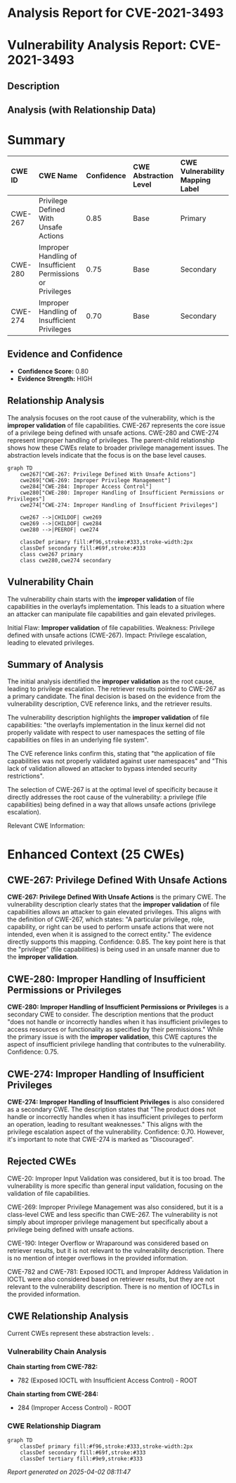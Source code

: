 # Analysis Report for CVE-2021-3493

# Vulnerability Analysis Report: CVE-2021-3493

## Description



## Analysis (with Relationship Data)

# Summary
| CWE ID  | CWE Name                                                                | Confidence | CWE Abstraction Level | CWE Vulnerability Mapping Label | CWE-Vulnerability Mapping Notes |
| :------- | :---------------------------------------------------------------------- | :--------- | :---------------------- | :------------------------------ | :------------------------------ |
| CWE-267 | Privilege Defined With Unsafe Actions                                 | 0.85       | Base                    | Primary                           | Allowed                       |
| CWE-280 | Improper Handling of Insufficient Permissions or Privileges           | 0.75       | Base                    | Secondary                         | Allowed                       |
| CWE-274 | Improper Handling of Insufficient Privileges                          | 0.70       | Base                    | Secondary                         | Discouraged                   |

## Evidence and Confidence

*   **Confidence Score:** 0.80
*   **Evidence Strength:** HIGH

## Relationship Analysis

The analysis focuses on the root cause of the vulnerability, which is the **improper validation** of file capabilities. CWE-267 represents the core issue of a privilege being defined with unsafe actions. CWE-280 and CWE-274 represent improper handling of privileges. The parent-child relationship shows how these CWEs relate to broader privilege management issues. The abstraction levels indicate that the focus is on the base level causes.

```mermaid
graph TD
    cwe267["CWE-267: Privilege Defined With Unsafe Actions"]
    cwe269["CWE-269: Improper Privilege Management"]
    cwe284["CWE-284: Improper Access Control"]
    cwe280["CWE-280: Improper Handling of Insufficient Permissions or Privileges"]
    cwe274["CWE-274: Improper Handling of Insufficient Privileges"]

    cwe267 -->|CHILDOF| cwe269
    cwe269 -->|CHILDOF| cwe284
    cwe280 -->|PEEROF| cwe274

    classDef primary fill:#f96,stroke:#333,stroke-width:2px
    classDef secondary fill:#69f,stroke:#333
    class cwe267 primary
    class cwe280,cwe274 secondary
```

## Vulnerability Chain

The vulnerability chain starts with the **improper validation** of file capabilities in the overlayfs implementation. This leads to a situation where an attacker can manipulate file capabilities and gain elevated privileges.

Initial Flaw: **Improper validation** of file capabilities.
Weakness: Privilege defined with unsafe actions (CWE-267).
Impact: Privilege escalation, leading to elevated privileges.

## Summary of Analysis

The initial analysis identified the **improper validation** as the root cause, leading to privilege escalation. The retriever results pointed to CWE-267 as a primary candidate. The final decision is based on the evidence from the vulnerability description, CVE reference links, and the retriever results.

The vulnerability description highlights the **improper validation** of file capabilities: "the overlayfs implementation in the linux kernel did not properly validate with respect to user namespaces the setting of file capabilities on files in an underlying file system".

The CVE reference links confirm this, stating that "the application of file capabilities was not properly validated against user namespaces" and "This lack of validation allowed an attacker to bypass intended security restrictions".

The selection of CWE-267 is at the optimal level of specificity because it directly addresses the root cause of the vulnerability: a privilege (file capabilities) being defined in a way that allows unsafe actions (privilege escalation).

Relevant CWE Information:

# Enhanced Context (25 CWEs)

## CWE-267: Privilege Defined With Unsafe Actions

**CWE-267: Privilege Defined With Unsafe Actions** is the primary CWE. The vulnerability description clearly states that the **improper validation** of file capabilities allows an attacker to gain elevated privileges. This aligns with the definition of CWE-267, which states: "A particular privilege, role, capability, or right can be used to perform unsafe actions that were not intended, even when it is assigned to the correct entity." The evidence directly supports this mapping. Confidence: 0.85. The key point here is that the "privilege" (file capabilities) is being used in an unsafe manner due to the **improper validation**.

## CWE-280: Improper Handling of Insufficient Permissions or Privileges

**CWE-280: Improper Handling of Insufficient Permissions or Privileges** is a secondary CWE to consider. The description mentions that the product "does not handle or incorrectly handles when it has insufficient privileges to access resources or functionality as specified by their permissions." While the primary issue is with the **improper validation**, this CWE captures the aspect of insufficient privilege handling that contributes to the vulnerability. Confidence: 0.75.

## CWE-274: Improper Handling of Insufficient Privileges

**CWE-274: Improper Handling of Insufficient Privileges** is also considered as a secondary CWE. The description states that "The product does not handle or incorrectly handles when it has insufficient privileges to perform an operation, leading to resultant weaknesses." This aligns with the privilege escalation aspect of the vulnerability. Confidence: 0.70. However, it's important to note that CWE-274 is marked as "Discouraged".

## Rejected CWEs

CWE-20: Improper Input Validation was considered, but it is too broad. The vulnerability is more specific than general input validation, focusing on the validation of file capabilities.

CWE-269: Improper Privilege Management was also considered, but it is a class-level CWE and less specific than CWE-267. The vulnerability is not simply about improper privilege management but specifically about a privilege being defined with unsafe actions.

CWE-190: Integer Overflow or Wraparound was considered based on retriever results, but it is not relevant to the vulnerability description. There is no mention of integer overflows in the provided information.

CWE-782 and CWE-781: Exposed IOCTL and Improper Address Validation in IOCTL were also considered based on retriever results, but they are not relevant to the vulnerability description. There is no mention of IOCTLs in the provided information.


## CWE Relationship Analysis

Current CWEs represent these abstraction levels: .


### Vulnerability Chain Analysis

**Chain starting from CWE-782:**
- 782 (Exposed IOCTL with Insufficient Access Control) - ROOT


**Chain starting from CWE-284:**
- 284 (Improper Access Control) - ROOT



### CWE Relationship Diagram

```mermaid
graph TD
    classDef primary fill:#f96,stroke:#333,stroke-width:2px
    classDef secondary fill:#69f,stroke:#333
    classDef tertiary fill:#9e9,stroke:#333
```



*Report generated on 2025-04-02 08:11:47*
